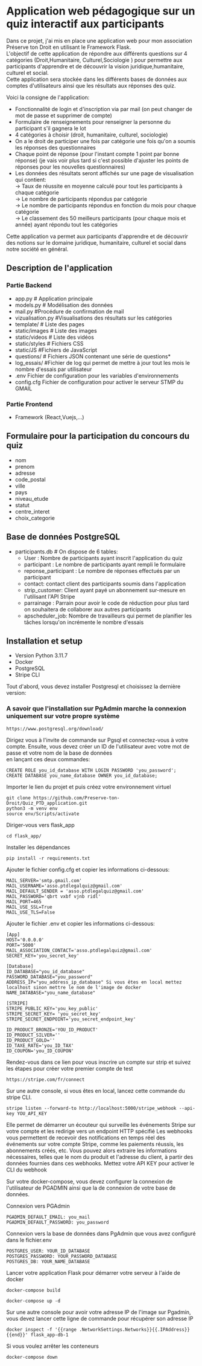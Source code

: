 # Application web pédagogique sur un quiz interactif aux participants
Dans ce projet, j'ai mis en place une application web pour mon association Préserve ton Droit en utilisant le Framework Flask. <br>
L'objectif de cette application de répondre aux différents questions sur 4 catégories (Droit,Humanitaire, Culturel,Sociologie ) pour permettre aux participants d'apprendre et de découvrir la vision juridique,humanitaire, culturel et social.  <br>
Cette application sera stockée dans les différents bases de données aux comptes d'utilisateurs ainsi que les résultats aux réponses des quiz. <br> 

Voici la consigne de l'application:

- Fonctionnalité de login et d'inscription via par mail (on peut changer de mot de passe et supprimer de compte) 
- Formulaire de renseignements pour renseigner la personne du participant s'il gagnera le lot
- 4 catégories à choisir (droit, humanitaire, culturel, sociologie)
- On a le droit de participer une fois par catégorie une fois qu'on a soumis les réponses des questionnaires
- Chaque point de réponse (pour l'instant compte 1 point par bonne réponse) (je vais voir plus tard si c'est possible d'ajuster les points de réponses pour les nouvelles questionnaires)
- Les données des résultats seront affichés sur une page de visualisation qui contient:  <br>
&rarr; Taux de réussite en moyenne calculé pour tout les participants à chaque catégorie <br>
&rarr; Le nombre de participants répondus par catégorie  <br>
&rarr; Le nombre de participants répondus en fonction du mois pour chaque catégorie   <br>
&rarr; Le classement des 50 meilleurs participants (pour chaque mois et année) ayant répondu tout les catégories  <br>

Cette application va permet aux participants d'apprendre et de découvrir des notions sur le domaine  juridique, humanitaire, culturel et social dans notre société en général.


## Description de l'application 
###  Partie Backend
- app.py # Application principale 
- models.py # Modélisation des données 
- mail.py #Procédure de confirmation de mail
- vizualisation.py #Visualisations des résultats sur les catégories
- template/ # Liste des pages 
- static/images # Liste des images
- static/videos # Liste des vidéos
- static/styles # Fichiers CSS
- static/JS #Fichiers de JavaScript 
- questions/ # Fichiers JSON contenant une série de questions*
- log_essais/ #Fichier de log qui permet de mettre à jour tout les mois le nombre d'essais par utilisateur
- .env Fichier de configuration pour les variables d'environnements
- config.cfg Fichier de configuration pour activer le serveur STMP du GMAIL

### Partie Frontend
- Framework (React,Vuejs,...)

## Formulaire pour la participation du concours du quiz
- nom 
- prenom 
- adresse 
- code_postal
- ville 
- pays
- niveau_etude 
- statut 
- centre_interet 
- choix_categorie 

## Base de données PostgreSQL
- participants.db # On dispose de 6 tables:
    - User : Nombre de participants ayant inscrit l'application du quiz
    - participant : Le nombre de participants ayant rempli le formulaire
    - reponse_participant : Le nombre de réponses effectués par un participant
    - contact: contact client des participants soumis dans l'application 
    - strip_customer: Client ayant payé un abonnement sur-mesure en l'utilisant l'API Stripe
    - parrainage : Parrain pour avoir le code de réduction pour plus tard on souhaitera de collaborer aux autres participants
    - apscheduler_job: Nombre de travailleurs qui permet de planifier les tâches lorsqu'on incrémente le nombre d'essais

## Installation et setup
- Version Python 3.11.7
- Docker
- PostgreSQL
- Stripe CLI

Tout d'abord, vous devez installer Postgresql et choisissez la dernière version: 
### A savoir que l'installation sur PgAdmin marche la connexion uniquement sur votre propre système
```
https://www.postgresql.org/download/
```
Dirigez vous à l'invite de commande sur Pgsql et connectez-vous à votre compte.
Ensuite, vous devez créer un ID de l'utilisateur avec votre mot de passe et votre nom de la base de données <br>
en lançant ces deux commandes: 
```
CREATE ROLE you_id_database WITH LOGIN PASSWORD 'you_password';
CREATE DATABASE you_name_database OWNER you_id_database;
```
Importer le lien du projet et puis créez votre environnement virtuel
```
git clone https://github.com/Preserve-ton-Droit/Quiz_PTD_application.git
python3 -m venv env
source env/Scripts/activate
```
Diriger-vous vers flask_app
```
cd flask_app/ 
```

Installer les dépendances 
```
pip install -r requirements.txt 
```

Ajouter le fichier config.cfg et copier les informations ci-dessous:
```
MAIL_SERVER='smtp.gmail.com'
MAIL_USERNAME='asso.ptdlegalquiz@gmail.com'
MAIL_DEFAULT_SENDER = 'asso.ptdlegalquiz@gmail.com'  
MAIL_PASSWORD='qbrt vxbf vjnb ridl'
MAIL_PORT=465
MAIL_USE_SSL=True
MAIL_USE_TLS=False
```

Ajouter le fichier .env et copier les informations ci-dessous:
```
[App]
HOST='0.0.0.0'
PORT='5000'
MAIL_ASSOCIATION_CONTACT='asso.ptdlegalquiz@gmail.com'
SECRET_KEY='you_secret_key' 

[Database]
ID_DATABASE="you_id_database"
PASSWORD_DATABASE="you_password" 
ADDRESS_IP="you_address_ip_database" Si vous êtes en local mettez localhost sinon mettre le nom de l'image de docker
NAME_DATABASE="you_name_database"

[STRIPE]
STRIPE_PUBLIC_KEY='you_key_public'
STRIPE_SECRET_KEY= 'you_secret_key'
STRIPE_SECRET_ENDPOINT='you_secret_endpoint_key'

ID_PRODUCT_BRONZE='YOU_ID_PRODUCT'
ID_PRODUCT_SILVER=''
ID_PRODUCT_GOLD=''
ID_TAXE_RATE='you_ID_TAX'
ID_COUPON='you_ID_COUPON'
```

Rendez-vous dans ce lien pour vous inscrire un compte sur strip et suivez les étapes pour créer votre premier compte de test
```
https://stripe.com/fr/connect
```
Sur une autre console, si vous êtes en local, lancez cette commande du stripe CLI.
```
stripe listen --forward-to http://localhost:5000/stripe_webhook --api-key YOU_API_KEY
```
Elle permet de démarrer un écouteur qui surveille les événements Stripe sur votre compte et les redirige vers un endpoint HTTP spécifié
Les webhooks vous permettent de recevoir des notifications en temps réel des événements sur votre compte Stripe, comme les paiements réussis, les abonnements créés, etc. Vous pouvez alors extraire les informations nécessaires, telles que le nom du produit et l'adresse du client, à partir des données fournies dans ces webhooks. Mettez votre API KEY pour activer le CLI du webhook


Sur votre docker-compose, vous devez configurer la connexion de l'utilisateur de PGADMIN ainsi que la de connexion de votre base de données. 

Connexion vers PGAdmin
```
PGADMIN_DEFAULT_EMAIL: you_mail
PGADMIN_DEFAULT_PASSWORD: you_password
```
Connexion vers la base de données dans PgAdmin que vous avez configuré dans le fichier.env
```
POSTGRES_USER: YOUR_ID_DATABASE 
POSTGRES_PASSWORD: YOUR_PASSWORD_DATABASE
POSTGRES_DB: YOUR_NAME_DATABASE
```
Lancer votre application Flask pour démarrer votre serveur à l'aide de docker
```
docker-compose build
```
```
docker-compose up -d
```
Sur une autre console pour avoir votre adresse IP de l'image sur Pgadmin, vous devez lancer cette ligne de commande pour récupérer son adresse IP 
```
docker inspect -f '{{range .NetworkSettings.Networks}}{{.IPAddress}}{{end}}' flask_app-db-1
```
Si vous voulez arrêter les conteneurs 
```
docker-compose down 
```
